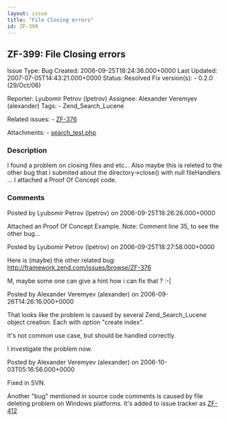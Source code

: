 ```yaml
---
layout: issue
title: "File Closing errors"
id: ZF-399
---
```


ZF-399: File Closing errors
---------------------------

 Issue Type: Bug Created: 2006-09-25T18:24:36.000+0000 Last Updated: 2007-07-05T14:43:21.000+0000 Status: Resolved Fix version(s): - 0.2.0 (29/Oct/06)
 
 Reporter:  Lyubomir Petrov (lpetrov)  Assignee:  Alexander Veremyev (alexander)  Tags: - Zend\_Search\_Lucene
 
 Related issues: - [ZF-376](/issues/browse/ZF-376)
 
 Attachments: - [search\_test.php](/issues/secure/attachment/10104/search_test.php)
 
### Description

I found a problem on closing files and etc... Also maybe this is releted to the other bug that i submited about the directory->close() with null fileHandlers ... I attached a Proof Of Concept code.

 

 

### Comments

Posted by Lyubomir Petrov (lpetrov) on 2006-09-25T18:26:26.000+0000

Attached an Proof Of Concept Example. Note: Comment line 35, to see the other bug...

 

 

Posted by Lyubomir Petrov (lpetrov) on 2006-09-25T18:27:58.000+0000

Here is (maybe) the other related bug: <http://framework.zend.com/issues/browse/ZF-376>

M, maybe some one can give a hint how i can fix that ? :-|

 

 

Posted by Alexander Veremyev (alexander) on 2006-09-26T14:26:16.000+0000

That looks like the problem is caused by several Zend\_Search\_Lucene object creation. Each with option "create index".

It's not common use case, but should be handled correctly.

I investigate the problem now.

 

 

Posted by Alexander Veremyev (alexander) on 2006-10-03T05:16:56.000+0000

Fixed in SVN.

Another "bug" mentioned in source code comments is caused by file deleting problem on Windows platforms. It's added to issue tracker as [ZF-412](http://framework.zend.com/issues/browse/ZF-412)

 

 
